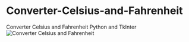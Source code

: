 # Converter-Celsius-and-Fahrenheit
Converter Celsius and Fahrenheit Python and  TkInter
![Converter Celsius and Fahrenheit](https://github.com/Alex-Stranger-Dev/Converter-Celsius-and-Fahrenheit/assets/118556086/47f88b7b-1f4a-4ab5-8dfd-02bde11c320c)
